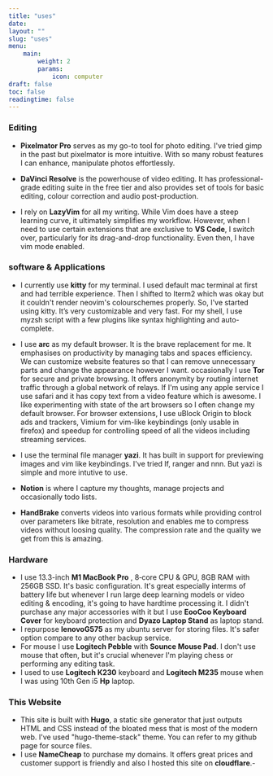 ```yaml
---
title: "uses"
date: 
layout: ""
slug: "uses"
menu:
    main:
        weight: 2
        params: 
            icon: computer
draft: false
toc: false
readingtime: false
---
```



### Editing

* **Pixelmator Pro** serves as my go-to tool for photo editing. I've tried gimp in the past but pixelmator is more intuitive. With so many robust features I can enhance, manipulate photos effortlessly.

* **DaVinci Resolve** is the powerhouse of video editing. It has professional-grade editing suite in the free tier and also provides set of tools for basic editing, colour correction and audio post-production.

* I rely on **LazyVim** for all my writing. While Vim does have a steep learning curve, it ultimately simplifies my workflow. However, when I need to use certain extensions that are exclusive to **VS Code**, I switch over, particularly for its drag-and-drop functionality. Even then, I have vim mode enabled.

### software & Applications

* I currently use **kitty** for my terminal. I used default mac terminal at first and had terrible experience. Then I shifted to Iterm2 which was okay but it couldn't render neovim's colourschemes properly. So, I've started using kitty. It’s very customizable and very fast. For my shell, I use myzsh script with a few plugins like syntax highlighting and auto-complete.

* I use **arc** as my default browser. It is the brave replacement for me. It emphasises on productivity by managing tabs and spaces efficiency. We can customize website features so that I can remove unnecessary parts and change the appearance however I want. occasionally I use **Tor** for secure and private browsing. It offers anonymity by routing internet traffic through a global network of relays. If I'm using any apple service I use safari and it has copy text from a video feature which is awesome. I like experimenting with state of the art browsers so I often change my default browser.
For browser extensions, I use uBlock Origin to block ads and trackers, Vimium for vim-like keybindings (only usable in firefox) and speedup for controlling speed of all the videos including streaming services.

* I use the terminal file manager **yazi**. It has built in support for previewing images and vim like keybindings. I've tried lf, ranger and nnn. But yazi is simple and more intutive to use.

* **Notion** is where I capture my thoughts, manage projects and occasionally todo lists.

* **HandBrake** converts videos into various formats while providing control over parameters like bitrate, resolution and enables me to compress videos without loosing quality. The compression rate and the quality we get from this is amazing.

### Hardware

* I use 13.3-inch **M1 MacBook Pro** , 8‑core CPU & GPU, 8GB RAM with 256GB SSD. It's basic configuration. It's great especially interms of battery life but whenever I run large deep learning models or video editing & encoding, it's going to have hardtime processing it. I didn't purchase any major accessories with it but I use **EooCoo Keyboard Cover** for keyboard protection and **Dyazo Laptop Stand** as laptop stand.
* I repurpose **lenovoG575** as my ubuntu server for storing files. It's safer option compare to any other backup service. 
* For mouse I use **Logitech Pebble** with **Sounce Mouse Pad**. I don't use mouse that often, but it's crucial whenever I'm playing chess or performing any editing task.
* I used to use **Logitech K230** keyboard and **Logitech M235** mouse when I was using 10th Gen i5 **Hp** laptop.

### This Website
* This site is built with **Hugo**, a static site generator that just outputs HTML and CSS instead of the bloated mess that is most of the modern web.
I've used "hugo-theme-stack" theme. You can refer to my github page for source files.
* I use **NameCheap** to purchase my domains. It offers great prices and customer support is friendly and also I hosted this site on **cloudflare**.-
